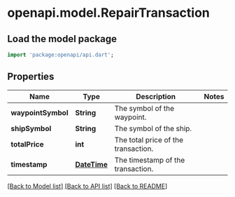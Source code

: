 # openapi.model.RepairTransaction

## Load the model package
```dart
import 'package:openapi/api.dart';
```

## Properties
Name | Type | Description | Notes
------------ | ------------- | ------------- | -------------
**waypointSymbol** | **String** | The symbol of the waypoint. | 
**shipSymbol** | **String** | The symbol of the ship. | 
**totalPrice** | **int** | The total price of the transaction. | 
**timestamp** | [**DateTime**](DateTime.md) | The timestamp of the transaction. | 

[[Back to Model list]](../README.md#documentation-for-models) [[Back to API list]](../README.md#documentation-for-api-endpoints) [[Back to README]](../README.md)


